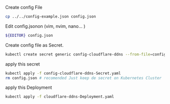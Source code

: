 
Create config File

``` bash
cp ../../config-example.json config.json
```

Edit config.jsonon (vim, nvim, nano... )
``` bash
${EDITOR} config.json
```

Create config file as Secret.

``` bash
kubectl create secret generic config-cloudflare-ddns --from-file=config.json --dry-run=client -oyaml -n ddns > config-cloudflare-ddns-Secret.yaml
```

apply this secret

``` bash
kubectl apply -f config-cloudflare-ddns-Secret.yaml
rm config.json # recomended Just keep de secret on Kubernetes Cluster
```

apply this Deployment

``` bash
kubectl apply -f cloudflare-ddns-Deployment.yaml
```
